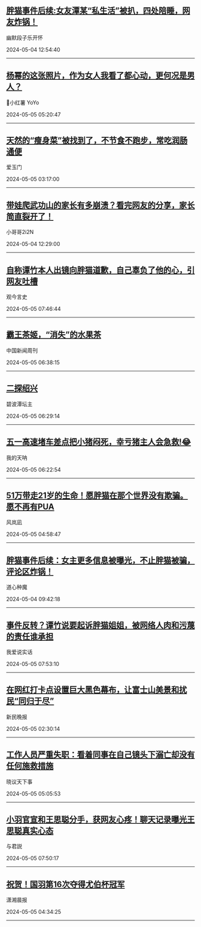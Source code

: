 ## [胖猫事件后续:女友潭某“私生活”被扒，四处陪睡，网友炸锅！](https://toutiao.com/group/7365118815665390114/)

幽默段子乐开怀

2024-05-04 12:54:40

---
## [杨幂的这张照片，作为女人我看了都心动，更何况是男人？](https://toutiao.com/group/7365168954803077641/)

🍎小红薯 YoYo

2024-05-05 05:20:47

---
## [天然的“瘦身菜”被找到了，不节食不跑步，常吃润肠通便](https://toutiao.com/group/7362844591072428563/)

爱玉门

2024-05-05 03:17:00

---
## [带娃爬武功山的家长有多崩溃？看完网友的分享，家长简直裂开了！](https://toutiao.com/group/7365083132661498431/)

小哥哥2i2N

2024-05-04 12:29:00

---
## [自称谭竹本人出镜向胖猫道歉，自己辜负了他的心，引网友吐槽](https://toutiao.com/group/7365417191153451520/)

观今言史

2024-05-05 07:46:44

---
## [霸王茶姬，“消失”的水果茶](https://toutiao.com/group/7365400823657988646/)

中国新闻周刊

2024-05-05 06:38:15

---
## [二探绍兴](https://toutiao.com/group/7364381661000008227/)

碧波潭坛主

2024-05-05 06:29:14

---
## [五一高速堵车差点把小猪闷死，幸亏猪主人会急救!😂](https://toutiao.com/group/7365391891979829760/)

我的天呐

2024-05-05 06:22:54

---
## [51万带走21岁的生命！愿胖猫在那个世界没有欺骗。愿不再有PUA](https://toutiao.com/group/7365336098572386825/)

风岚凪

2024-05-05 04:58:47

---
## [胖猫事件后续：女主更多信息被曝光，不止胖猫被骗，评论区炸锅！](https://toutiao.com/group/7365075816990736911/)

道心种魔

2024-05-04 09:42:18

---
## [事件反转？谭竹说要起诉胖猫姐姐，被网络人肉和污蔑的责任谁承担](https://toutiao.com/group/7365420432268247563/)

我爱说实话

2024-05-05 07:53:10

---
## [在网红打卡点设置巨大黑色幕布，让富士山美景和扰民“同归于尽”](https://toutiao.com/group/7365337187283436067/)

新民晚报

2024-05-05 02:30:14

---
## [工作人员严重失职：看着同事在自己镜头下溺亡却没有任何施救措施](https://toutiao.com/group/7365352740718936616/)

晓议天下事

2024-05-05 05:05:53

---
## [小羽官宣和王思聪分手，获网友心疼！聊天记录曝光王思聪真实心态](https://toutiao.com/group/7365413762829976099/)

与君説

2024-05-05 07:50:17

---
## [祝贺！国羽第16次夺得尤伯杯冠军](http://api.chenshipin.com/wap/a/66370b5c0c4e476b1903bd59/90f456b81afce808c1fcfbd3f5761f65/1714883563/9fe6bafbfc21a7edd5250ba49b9e0473f5e0a2220d37616b2c8053a06f416e28)

潇湘晨报

2024-05-05 04:34:25

---
